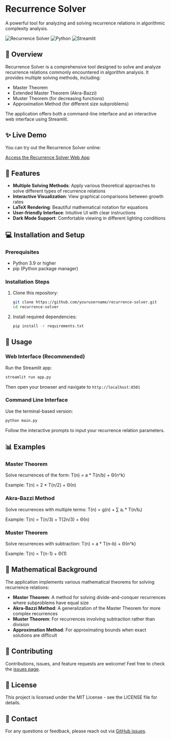 # Recurrence Solver

A powerful tool for analyzing and solving recurrence relations in algorithmic complexity analysis.

![Recurrence Solver](https://img.shields.io/badge/Recurrence-Solver-3498db)
![Python](https://img.shields.io/badge/Python-3.9+-blue)
![Streamlit](https://img.shields.io/badge/Streamlit-1.12+-red)

## 📖 Overview

Recurrence Solver is a comprehensive tool designed to solve and analyze recurrence relations commonly encountered in algorithm analysis. It provides multiple solving methods, including:

- Master Theorem
- Extended Master Theorem (Akra-Bazzi)
- Muster Theorem (for decreasing functions)
- Approximation Method (for different size subproblems)

The application offers both a command-line interface and an interactive web interface using Streamlit.

## ✨ Live Demo

You can try out the Recurrence Solver online:

[Access the Recurrence Solver Web App](https://recurrence-solver.streamlit.app)

## 🚀 Features

- **Multiple Solving Methods**: Apply various theoretical approaches to solve different types of recurrence relations
- **Interactive Visualization**: View graphical comparisons between growth rates
- **LaTeX Rendering**: Beautiful mathematical notation for equations
- **User-friendly Interface**: Intuitive UI with clear instructions
- **Dark Mode Support**: Comfortable viewing in different lighting conditions

## 💻 Installation and Setup

### Prerequisites

- Python 3.9 or higher
- pip (Python package manager)

### Installation Steps

1. Clone this repository:
   ```bash
   git clone https://github.com/yourusername/recurrence-solver.git
   cd recurrence-solver
   ```

2. Install required dependencies:
   ```bash
   pip install -r requirements.txt
   ```

## 🔧 Usage

### Web Interface (Recommended)

Run the Streamlit app:

```bash
streamlit run app.py
```

Then open your browser and navigate to `http://localhost:8501`

### Command Line Interface

Use the terminal-based version:

```bash
python main.py
```

Follow the interactive prompts to input your recurrence relation parameters.

## 📊 Examples

### Master Theorem

Solve recurrences of the form: T(n) = a * T(n/b) + Θ(n^k)

Example: T(n) = 2 * T(n/2) + Θ(n)

### Akra-Bazzi Method

Solve recurrences with multiple terms: T(n) = g(n) + ∑ aᵢ * T(n/bᵢ)

Example: T(n) = T(n/3) + T(2n/3) + Θ(n)

### Muster Theorem

Solve recurrences with subtraction: T(n) = a * T(n-b) + Θ(n^k)

Example: T(n) = T(n-1) + Θ(1)

## 🧮 Mathematical Background

The application implements various mathematical theorems for solving recurrence relations:

- **Master Theorem**: A method for solving divide-and-conquer recurrences where subproblems have equal size
- **Akra-Bazzi Method**: A generalization of the Master Theorem for more complex recurrences
- **Muster Theorem**: For recurrences involving subtraction rather than division
- **Approximation Method**: For approximating bounds when exact solutions are difficult

## 🤝 Contributing

Contributions, issues, and feature requests are welcome! Feel free to check the [issues page](https://github.com/yourusername/recurrence-solver/issues).

## 📄 License

This project is licensed under the MIT License - see the LICENSE file for details.

## 📧 Contact

For any questions or feedback, please reach out via [GitHub issues](https://github.com/yourusername/recurrence-solver/issues).
